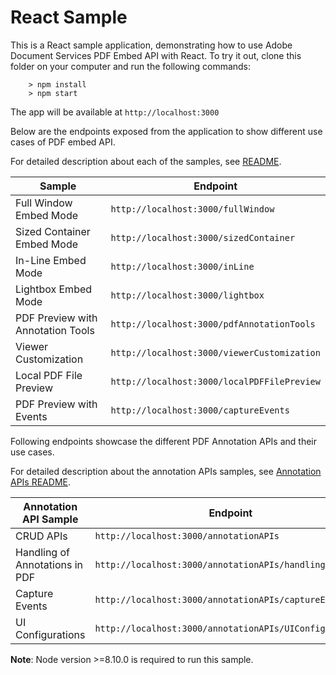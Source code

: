 # React Sample

This is a React sample application, demonstrating how to use Adobe Document Services PDF Embed API with React. To try it out, clone this folder on your computer and run the following commands:

```
    > npm install
    > npm start
```

The app will be available at ```http://localhost:3000```

Below are the endpoints exposed from the application to show different use cases of PDF embed API.

For detailed description about each of the samples, see [README](../../README.md#running-the-samples).

| Sample | Endpoint |
|---|---|
|Full Window Embed Mode  | ```http://localhost:3000/fullWindow``` |
|Sized Container Embed Mode  | ```http://localhost:3000/sizedContainer``` |
|In-Line Embed Mode  | ```http://localhost:3000/inLine``` |
|Lightbox Embed Mode  | ```http://localhost:3000/lightbox``` |
|PDF Preview with Annotation Tools  | ```http://localhost:3000/pdfAnnotationTools``` |
|Viewer Customization  | ```http://localhost:3000/viewerCustomization``` |
|Local PDF File Preview | ```http://localhost:3000/localPDFFilePreview``` |
|PDF Preview with Events  | ```http://localhost:3000/captureEvents``` |


Following endpoints showcase the different PDF Annotation APIs and their use cases.

For detailed description about the annotation APIs samples, see [Annotation APIs README](../PDF%20Annotations%20APIs/README.md).

| Annotation API Sample | Endpoint |
|---|---|
|CRUD APIs  | ```http://localhost:3000/annotationAPIs``` |
|Handling of Annotations in PDF  | ```http://localhost:3000/annotationAPIs/handlingInPDF``` |
|Capture Events | ```http://localhost:3000/annotationAPIs/captureEvents``` |
|UI Configurations  | ```http://localhost:3000/annotationAPIs/UIConfigurations``` |


**Note**: Node version >=8.10.0 is required to run this sample.
